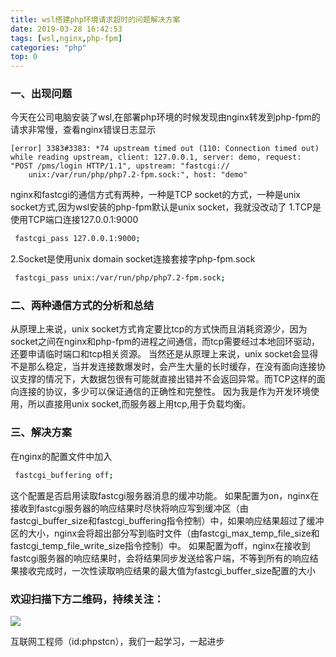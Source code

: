 ```yaml
---
title: wsl搭建php环境请求超时的问题解决方案
date: 2019-03-28 16:42:53
tags: [wsl,nginx,php-fpm]
categories: "php"
top: 0
---
```

### 一、出现问题
今天在公司电脑安装了wsl,在部署php环境的时候发现由nginx转发到php-fpm的请求非常慢，查看nginx错误日志显示
```
[error] 3383#3383: *74 upstream timed out (110: Connection timed out) while reading upstream, client: 127.0.0.1, server: demo, request: "POST /pms/login HTTP/1.1", upstream: "fastcgi://
    unix:/var/run/php/php7.2-fpm.sock:", host: "demo"
```
nginx和fastcgi的通信方式有两种，一种是TCP socket的方式，一种是unix socket方式,因为wsl安装的php-fpm默认是unix socket，我就没改动了
1.TCP是使用TCP端口连接127.0.0.1:9000
``` bash
 fastcgi_pass 127.0.0.1:9000;
```
2.Socket是使用unix domain socket连接套接字php-fpm.sock

``` bash
 fastcgi_pass unix:/var/run/php/php7.2-fpm.sock;
```

### 二、两种通信方式的分析和总结

从原理上来说，unix socket方式肯定要比tcp的方式快而且消耗资源少，因为socket之间在nginx和php-fpm的进程之间通信，而tcp需要经过本地回环驱动，还要申请临时端口和tcp相关资源。
当然还是从原理上来说，unix socket会显得不是那么稳定，当并发连接数爆发时，会产生大量的长时缓存，在没有面向连接协议支撑的情况下，大数据包很有可能就直接出错并不会返回异常。而TCP这样的面向连接的协议，多少可以保证通信的正确性和完整性。
因为我是作为开发环境使用，所以直接用unix socket,而服务器上用tcp,用于负载均衡。

### 三、解决方案
在nginx的配置文件中加入
```bash
 fastcgi_buffering off;
```
这个配置是否启用读取fastcgi服务器消息的缓冲功能。 如果配置为on，nginx在接收到fastcgi服务器的响应结果时尽快将响应写到缓冲区（由fastcgi_buffer_size和fastcgi_buffering指令控制）中，如果响应结果超过了缓冲区的大小，nginx会将超出部分写到临时文件（由fastcgi_max_temp_file_size和fastcgi_temp_file_write_size指令控制）中。 如果配置为off，nginx在接收到fastcgi服务器的响应结果时，会将结果同步发送给客户端，不等到所有的响应结果接收完成时，一次性读取响应结果的最大值为fastcgi_buffer_size配置的大小


### 欢迎扫描下方二维码，持续关注：
![](http://ww1.sinaimg.cn/large/a616b9a4gy1g4xzv954a4j20760763yo.jpg)

互联网工程师（id:phpstcn），我们一起学习，一起进步